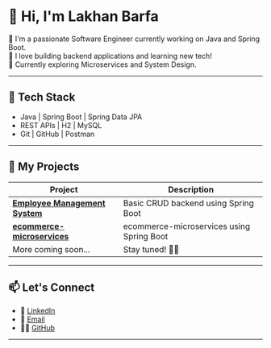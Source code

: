 # 👋 Hi, I'm Lakhan Barfa

🎯 I'm a passionate Software Engineer currently working on Java and Spring Boot.  
💼 I love building backend applications and learning new tech!  
🌱 Currently exploring Microservices and System Design.

---

## 🔧 Tech Stack

- Java | Spring Boot | Spring Data JPA
- REST APIs | H2 | MySQL
- Git | GitHub | Postman

---

## 📂 My Projects

| Project                         | Description                          |
|----------------------------------|--------------------------------------|
| **[Employee Management System](https://github.com/lakhanbarfa17/employee-management-system)**  | Basic CRUD backend using Spring Boot |
| **[ecommerce-microservices](https://github.com/lakhanbarfa17/ecommerce-microservices)**  | ecommerce-microservices using Spring Boot |
| More coming soon...             | Stay tuned! 👨‍💻                     |

---

## 📫 Let's Connect

- 💼 [LinkedIn](https://www.linkedin.com/in/lakhanbarfa)
- 📩 [Email](lakhanbarfa17@gmail.com)
- 🧑‍💻 [GitHub](https://github.com/lakhanbarfa17)

---
